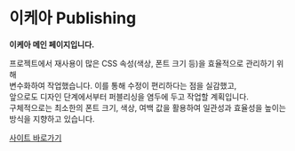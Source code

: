 # 이케아 Publishing

**이케아 메인 페이지입니다.** 

프로젝트에서 재사용이 많은 CSS 속성(색상, 폰트 크기 등)을 효율적으로 관리하기 위해 <br>
변수화하여 작업했습니다. 이를 통해 수정이 편리하다는 점을 실감했고, <br>
앞으로도 디자인 단계에서부터 퍼블리싱을 염두에 두고 작업할 계획입니다. <br>
구체적으로는 최소한의 폰트 크기, 색상, 여백 값을 활용하여 일관성과 효율성을 높이는 방식을 지향하고 있습니다.

<a href="https://incamel.github/ikea/">사이트 바로가기</a>

